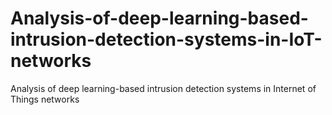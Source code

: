# Analysis-of-deep-learning-based-intrusion-detection-systems-in-IoT-networks
Analysis of deep learning-based intrusion detection systems in Internet of Things networks
